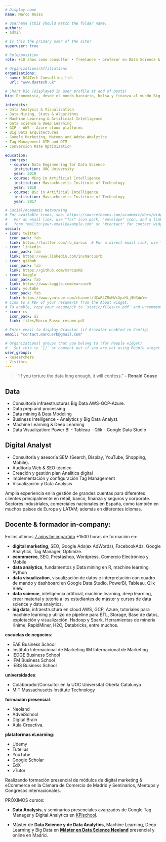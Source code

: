 ```yaml
---
# Display name
name: Marco Russo

# Username (this should match the folder name)
authors:
- admin

# Is this the primary user of the site?
superuser: true

# Role/position
role: +10 años como consultor • freelance • profesor en Data Science & Digital Analyics, desarrollo Tag Management, minería de datos, machine learning y Big Data

# Organizations/Affiliations
organizations:
- name: DSATech Consulting ltd.
  url: "www.dsatech.uk"

# Short bio (displayed in user profile at end of posts)
bio: Economista, desde el mundo bancario, bolsa y finanza al mundo Big Data & Inteligencia artificial pasando por digital marketing. Apasionado en problem solving, data mining y visualización de datos. Aficionado de ciclismo de carretera, natación, basketball. Profesor y formador desde hace más de 8 años.

interests:
- Data Analysis & Visualization
- Data Mining, Stats & Algorithms  
- Machine Learning & Artificial Intelligence
- Data Science & Deep Learning
- GCP - AWS - Azure cloud platforms
- Big Data arquitectures
- Google Marketing, Matomo and Adobe Analytics
- Tag Management GTM and DTM
- Conversion Rate Optimization

education:
  courses:
  - course: Data Engineering for Data Science
    institution: UOC University
    year: 2019
  - course: MEng in Artificial Intelligence
    institution: Massachusetts Institute of Technology
    year: 2018
  - course: BSc in Artificial Intelligence
    institution: Massachusetts Institute of Technology
    year: 2017

# Social/Academic Networking
# For available icons, see: https://sourcethemes.com/academic/docs/widgets/#icons
#   For an email link, use "fas" icon pack, "envelope" icon, and a link in the
#   form "mailto:your-email@example.com" or "#contact" for contact widget.
social:
- icon: twitter
  icon_pack: fab
  link: https://twitter.com/rb_marcus  # For a direct email link, use "mailto:test@example.org".
- icon: linkedin
  icon_pack: fab
  link: https://www.linkedin.com/in/marcusrb
- icon: github
  icon_pack: fab
  link: https://github.com/marcusRB
- icon: kaggle
  icon_pack: fab
  link: https://www.kaggle.com/marcusrb
- icon: youtube
  icon_pack: fab
  link: https://www.youtube.com/channel/UCwP4ZMmMVcXpzHLj5H3WnYw
# Link to a PDF of your resume/CV from the About widget.
# To enable, copy your resume/CV to `static/files/cv.pdf` and uncomment the lines below.  
- icon: cv
  icon_pack: ai
  link: files/Marco_Russo_resume.pdf

# Enter email to display Gravatar (if Gravatar enabled in Config)
email: "contact.marcusrb@gmail.com"

# Organizational groups that you belong to (for People widget)
#   Set this to `[]` or comment out if you are not using People widget.  
user_groups:
- Researchers
- Visitors
---
```


> “If you torture the data long enough, it will confess.”
  – **Ronald Coase**

## Data

  - Consultoría infraestructuras Big Data AWS-GCP-Azure.
  - Data prep and processing
  - Data mining & Data Modeling
  - Business Intelligence - Analytics y Big Data Analyst.
  - Machine Learning & Deep Learning
  - Data Visualization: Power BI - Tableau - Qlik - Google Data Studio

## Digital Analyst

  - Consultoría y asesoría SEM (Search, Display, YouTube, Shopping, Mobile).
  - Auditoría Web & SEO técnico
  - Creación y gestión plan Analítica digital
  - Implementación y configuración Tag Management
  - Visualización y Data Analysis

Amplia experiencia en la gestión de grandes cuentas para diferentes clientes principalmente en retail, banco, finanza y seguros y corporate. Sectores industriales, comerciales nacionales en España, como también en muchos países de Europa y LATAM; además en diferentes idiomas.

## Docente & formador in-company:

En los últimos [7 años he impartido](/6-anos-cumplidos-docente-marketing-digital-espana/) +1500 horas de formación en:

- **digital marketing**, SEO, Google Ads(ex AdWords), FacebookAds, Google Analytics, Tag Manager, Optimize.
- **ecommerce**, SEO, Prestashop, Wordpress, Comercio Electrónico y Mobile
- **data analytics**, fundamentos y Data mining en R, machine learning Python
- **data visualization**, visualización de datos e interpretación con cuadro de mando y dashboard en Google Data Studio, PowerBI, Tableau, Qlik View.
- **data science**, inteligencia artificial, machine learning, deep learning, crear material y tutoría a los estudiantes de máster y cursos de data science y data analytics.
- **big data**, infraestructura en cloud AWS, GCP, Azure, tutoriales para machine learning y utilizo de pipeline para ETL, Storage, Base de datos, explotación y visualización. Hadoop y Spark. Herramientas de minería Knime, RapidMiner, H2O, Databricks, entre muchos.

**escuelas de negocios**:
- EAE Business School
- Instituto Internacional de Marketing IIM Internacional de Marketing
- IEDGE Business School
- IFM Business School
- IEBS Business School

**universidades**:
- Colaborador/Consultor en la UOC Universitat Oberta Catalunya
- MIT Massachusetts Institute Technology

**formación presencial**:
- Neoland
- AdveiSchool
- Digital Brain
- Aula Creactiva.

**plataformas eLearning**:
- Udemy
- Tutellus
- YouTube
- Google Scholar
- EdX
- vTutor

Realizando formación presencial de módulos de digital marketing & eCommerce en la Cámara de Comercio de Madrid y Seminarios, Meetups y Congresos internacionales.


  PRÓXIMOS cursos:

  - **Data Analysis**, y seminarios presenciales avanzados de Google Tag Manager y Digital Analytics en [KPIschool](https://www.kpischool.eu).

  - Máster de **Data Science y de Data Analytics**, Machine Learning, Deep Learning y Big Data en [**Máster en Data Science Neoland**](https://www.neoland.es/master-data-science?c=mad) presencial y online en Madrid.
